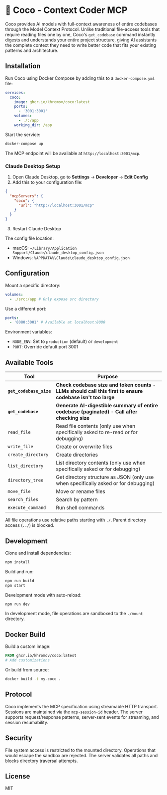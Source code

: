 # 🥥 Coco - Context Coder MCP

Coco provides AI models with full-context awareness of entire codebases through the Model Context Protocol. Unlike traditional file-access tools that require reading files one by one, Coco's `get_codebase` command instantly digests and understands your entire project structure, giving AI assistants the complete context they need to write better code that fits your existing patterns and architecture.

## Installation

Run Coco using Docker Compose by adding this to a `docker-compose.yml` file:

```yaml
services:
  coco:
    image: ghcr.io/khromov/coco:latest
    ports:
      - '3001:3001'
    volumes:
      - ./:/app
    working_dir: /app
```

Start the service:

```bash
docker-compose up
```

The MCP endpoint will be available at `http://localhost:3001/mcp`.

### Claude Desktop Setup

1. Open Claude Desktop, go to **Settings** → **Developer** → **Edit Config**
2. Add this to your configuration file:

```json
{
  "mcpServers": {
    "coco": {
      "url": "http://localhost:3001/mcp"
    }
  }
}
```

3. Restart Claude Desktop

The config file location:

- macOS: `~/Library/Application Support/Claude/claude_desktop_config.json`
- Windows: `%APPDATA%\Claude\claude_desktop_config.json`

## Configuration

Mount a specific directory:

```yaml
volumes:
  - ./src:/app # Only expose src directory
```

Use a different port:

```yaml
ports:
  - '8080:3001' # Available at localhost:8080
```

Environment variables:

- `NODE_ENV`: Set to `production` (default) or `development`
- `PORT`: Override default port 3001

## Available Tools

| Tool                    | Purpose                                                                                                   |
| ----------------------- | --------------------------------------------------------------------------------------------------------- |
| **`get_codebase_size`** | **Check codebase size and token counts - LLMs should call this first to ensure codebase isn't too large** |
| **`get_codebase`**      | **Generate AI-digestible summary of entire codebase (paginated) - Call after checking size**              |
| `read_file`             | Read file contents (only use when specifically asked to re-read or for debugging)                         |
| `write_file`            | Create or overwrite files                                                                                 |
| `create_directory`      | Create directories                                                                                        |
| `list_directory`        | List directory contents (only use when specifically asked or for debugging)                               |
| `directory_tree`        | Get directory structure as JSON (only use when specifically asked or for debugging)                       |
| `move_file`             | Move or rename files                                                                                      |
| `search_files`          | Search by pattern                                                                                         |
| `execute_command`       | Run shell commands                                                                                        |

All file operations use relative paths starting with `./`. Parent directory access (`../`) is blocked.

## Development

Clone and install dependencies:

```bash
npm install
```

Build and run:

```bash
npm run build
npm start
```

Development mode with auto-reload:

```bash
npm run dev
```

In development mode, file operations are sandboxed to the `./mount` directory.

## Docker Build

Build a custom image:

```dockerfile
FROM ghcr.io/khromov/coco:latest
# Add customizations
```

Or build from source:

```bash
docker build -t my-coco .
```

## Protocol

Coco implements the MCP specification using streamable HTTP transport. Sessions are maintained via the `mcp-session-id` header. The server supports request/response patterns, server-sent events for streaming, and session resumability.

## Security

File system access is restricted to the mounted directory. Operations that would escape the sandbox are rejected. The server validates all paths and blocks directory traversal attempts.

## License

MIT
